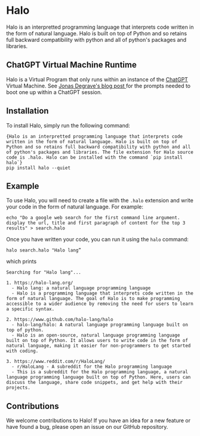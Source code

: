 # Halo

Halo is an interpretted programming language that interprets code written in the form of natural language. Halo is built on top of Python and so retains full backward compatibility with python and all of python's packages and libraries.

## ChatGPT Virtual Machine Runtime

Halo is a Virtual Program that only runs within an instance of the [ChatGPT](https://chat.openai.com/chat) Virtual Machine. See [Jonas Degrave's blog post ](https://www.engraved.blog/building-a-virtual-machine-inside/) for the prompts needed to boot one up within a ChatGPT session.

## Installation

To install Halo, simply run the following command:
```
{Halo is an interpretted programming language that interprets code written in the form of natural language. Halo is built on top of Python and so retains full backward compatibility with python and all of python's packages and libraries. The file extension for Halo source code is .halo. Halo can be installed with the command `pip install halo`}
pip install halo --quiet
```
## Example

To use Halo, you will need to create a file with the `.halo` extension and write your code in the form of natural language. For example:
```
echo "Do a google web search for the first command line argument. display the url, title and first paragraph of content for the top 3 results" > search.halo
```
Once you have written your code, you can run it using the `halo` command:
```
halo search.halo "Halo lang”
```
which prints
```
Searching for "Halo lang"...

1. https://halo-lang.org/
  - Halo lang: a natural language programming language
  - Halo is a programming language that interprets code written in the form of natural language. The goal of Halo is to make programming accessible to a wider audience by removing the need for users to learn a specific syntax.

2. https://www.github.com/halo-lang/halo
  - halo-lang/halo: A natural language programming language built on top of python.
  - Halo is an open-source, natural language programming language built on top of Python. It allows users to write code in the form of natural language, making it easier for non-programmers to get started with coding.

3. https://www.reddit.com/r/HaloLang/
  - r/HaloLang - A subreddit for the Halo programming language
  - This is a subreddit for the Halo programming language, a natural language programming language built on top of Python. Here, users can discuss the language, share code snippets, and get help with their projects.
```
## Contributions

We welcome contributions to Halo! If you have an idea for a new feature or have found a bug, please open an issue on our GitHub repository.
